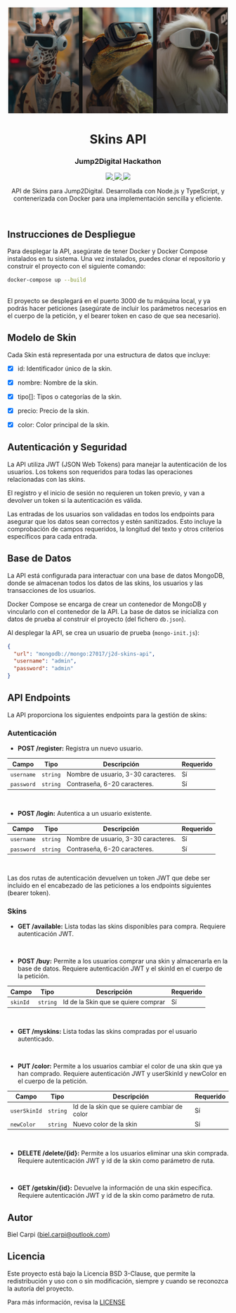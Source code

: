 <p align="center" style="margin-top: 50px">
  <img src="resources/portada.jpg" alt="Jump2Digital" width="500">
</p>

<h1 align="center">Skins API</h1>
<h3 align="center">Jump2Digital Hackathon</h3>

<p align="center">
  <a href="#">
    <img src="https://img.shields.io/badge/node.js-%2343853D.svg?&style=for-the-badge&logo=node.js&logoColor=white">
  </a>
  <a href="#">
    <img src="https://img.shields.io/badge/TypeScript-%23007ACC.svg?&style=for-the-badge&logo=typescript&logoColor=white">
  </a>
    <a href="#">
    <img src="https://img.shields.io/badge/Docker-%232496ED.svg?&style=for-the-badge&logo=docker&logoColor=white">
  </a>

</p>
<p align="center">
API de Skins para Jump2Digital. Desarrollada con Node.js y TypeScript, y contenerizada con Docker para una implementación sencilla y eficiente.
</p>

<br>

## Instrucciones de Despliegue
Para desplegar la API, asegúrate de tener Docker y Docker Compose instalados en tu sistema. Una vez instalados, puedes clonar el repositorio y construir el proyecto con el siguiente comando:
```bash
docker-compose up --build
```

<br>
El proyecto se desplegará en el puerto 3000 de tu máquina local, y ya podrás hacer peticiones (asegúrate de incluir los parámetros necesarios en el cuerpo de la petición, y el bearer token en caso de que sea necesario).


## Modelo de Skin
Cada Skin está representada por una estructura de datos que incluye:

- [x] id: Identificador único de la skin.
- [x] nombre: Nombre de la skin.
- [x] tipo[]: Tipos o categorías de la skin.
- [x] precio: Precio de la skin.
- [x] color: Color principal de la skin.


## Autenticación y Seguridad

La API utiliza JWT (JSON Web Tokens) para manejar la autenticación de los usuarios. Los tokens son requeridos para todas las operaciones relacionadas con las skins.

El registro y el inicio de sesión no requieren un token previo, y van a devolver un token si la autenticación es válida.

Las entradas de los usuarios son validadas en todos los endpoints para asegurar que los datos sean correctos y estén sanitizados. Esto incluye la comprobación de campos requeridos, la longitud del texto y otros criterios específicos para cada entrada.


## Base de Datos

La API está configurada para interactuar con una base de datos MongoDB, donde se almacenan todos los datos de las skins, los usuarios y las transacciones de los usuarios.

Docker Compose se encarga de crear un contenedor de MongoDB y vincularlo con el contenedor de la API. La base de datos se inicializa con datos de prueba al construir el proyecto (del fichero `db.json`).

Al desplegar la API, se crea un usuario de prueba (`mongo-init.js`):
```json
{
  "url": "mongodb://mongo:27017/j2d-skins-api",
  "username": "admin",
  "password": "admin"
}
```

## API Endpoints

La API proporciona los siguientes endpoints para la gestión de skins:

### Autenticación
* **POST /register:** Registra un nuevo usuario.
 
| Campo       | Tipo     | Descripción                         | Requerido |
|-------------|----------|-------------------------------------|-----------|
| `username`  | `string` | Nombre de usuario, 3-30 caracteres. | Sí        |
| `password`  | `string` | Contraseña, 6-20 caracteres.        | Sí        |
 
<br>

* **POST /login:** Autentica a un usuario existente.

| Campo       | Tipo     | Descripción                         | Requerido |
|-------------|----------|-------------------------------------|-----------|
| `username`  | `string` | Nombre de usuario, 3-30 caracteres. | Sí        |
| `password`  | `string` | Contraseña, 6-20 caracteres.        | Sí        |

<br>

Las dos rutas de autenticación devuelven un token JWT que debe ser incluido en el encabezado de las peticiones a los endpoints siguientes (bearer token).


### Skins
* **GET /available:** Lista todas las skins disponibles para compra. Requiere autenticación JWT.
 
<br>

* **POST /buy:** Permite a los usuarios comprar una skin y almacenarla en la base de datos. Requiere autenticación JWT y el skinId en el cuerpo de la petición.

| Campo    | Tipo     | Descripción                         | Requerido |
|----------|----------|-------------------------------------|-----------|
| `skinId` | `string` | Id de la Skin que se quiere comprar | Sí        |


<br>

* **GET /myskins:** Lista todas las skins compradas por el usuario autenticado.

<br>

* **PUT /color:** Permite a los usuarios cambiar el color de una skin que ya han comprado. Requiere autenticación JWT y userSkinId y newColor en el cuerpo de la petición.

| Campo        | Tipo     | Descripción                                  | Requerido |
|--------------|----------|----------------------------------------------|-----------|
| `userSkinId` | `string` | Id de la skin que se quiere cambiar de color | Sí        |
| `newColor`   | `string` | Nuevo color de la skin                       | Sí        |

<br>

* **DELETE /delete/{id}:** Permite a los usuarios eliminar una skin comprada. Requiere autenticación JWT y id de la skin como parámetro de ruta.

<br>

* **GET /getskin/{id}:** Devuelve la información de una skin específica. Requiere autenticación JWT y id de la skin como parámetro de ruta.



## Autor
Biel Carpi ([biel.carpi@outlook.com](mailto:biel.carpi@outlook.com))

## Licencia
Este proyecto está bajo la Licencia BSD 3-Clause, que permite la redistribución y uso con o sin modificación, siempre y cuando se reconozca la autoría del proyecto.

Para más información, revisa la [LICENSE](https://github.com/bielcarpi/j2d-skins-api/blob/main/LICENSE) 